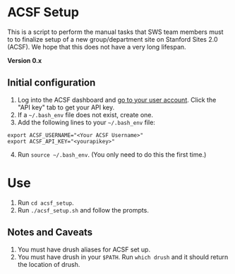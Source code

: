 # ACSF Setup
This is a script to perform the manual tasks that SWS team members must to to finalize setup of a new group/department site on Stanford Sites 2.0 (ACSF). We hope that this does not have a very long lifespan.

**Version 0.x**

## Initial configuration
1. Log into the ACSF dashboard and [go to your user account](https://www.cardinalsites.acsitefactory.com/user). Click the "API key" tab to get your API key.
2. If a `~/.bash_env` file does not exist, create one.
3. Add the following lines to your `~/.bash_env` file:
```
export ACSF_USERNAME="<Your ACSF Username>"
export ACSF_API_KEY="<yourapikey>"
```
4. Run `source ~/.bash_env`. (You only need to do this the first time.)

# Use
1. Run `cd acsf_setup`.
2. Run `./acsf_setup.sh` and follow the prompts.

## Notes and Caveats
1. You must have drush aliases for ACSF set up.
2. You must have drush in your `$PATH`. Run `which drush` and it should return the location of drush.